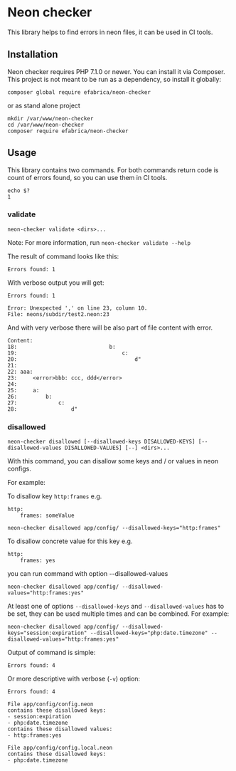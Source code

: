 # Neon checker

This library helps to find errors in neon files, it can be used in CI tools.

## Installation
Neon checker requires PHP 7.1.0 or newer. You can install it via Composer. This project is not meant to be run as a dependency, so install it globally:

`composer global require efabrica/neon-checker`

or as stand alone project

```
mkdir /var/www/neon-checker
cd /var/www/neon-checker
composer require efabrica/neon-checker
```

## Usage

This library contains two commands. For both commands return code is count of errors found, so you can use them in CI tools.
```
echo $?
1
```

### validate
```shell
neon-checker validate <dirs>...
```

Note: For more information, run `neon-checker validate --help`


The result of command looks like this:
```
Errors found: 1
```

With verbose output you will get:
```
Errors found: 1

Error: Unexpected ',' on line 23, column 10.
File: neons/subdir/test2.neon:23
```

And with very verbose there will be also part of file content with error.
```
Content:
18: 							b:
19: 								c:
20: 									d"
21: 
22: aaa:
23: 	<error>bbb: ccc, ddd</error>
24: 
25: 	a:
26: 		b:
27: 			c:
28: 				d"
```

### disallowed
```shell
neon-checker disallowed [--disallowed-keys DISALLOWED-KEYS] [--disallowed-values DISALLOWED-VALUES] [--] <dirs>...
```

With this command, you can disallow some keys and / or values in neon configs.

For example:

To disallow key `http:frames` e.g.
```neon
http:
    frames: someValue
```

```shell
neon-checker disallowed app/config/ --disallowed-keys="http:frames"
```

To disallow concrete value for this key e.g.
```neon
http:
    frames: yes
```
you can run command with option --disallowed-values
```shell
neon-checker disallowed app/config/ --disallowed-values="http:frames:yes"
```

At least one of options `--disallowed-keys` and `--disallowed-values` has to be set, they can be used multiple times and can be combined. For example:
```shell
neon-checker disallowed app/config/ --disallowed-keys="session:expiration" --disallowed-keys="php:date.timezone" --disallowed-values="http:frames:yes"
```

Output of command is simple:
```
Errors found: 4
```

Or more descriptive with verbose (`-v`) option:
```
Errors found: 4

File app/config/config.neon
contains these disallowed keys:
- session:expiration
- php:date.timezone
contains these disallowed values:
- http:frames:yes

File app/config/config.local.neon
contains these disallowed keys:
- php:date.timezone
```
